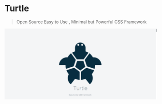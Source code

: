 # Turtle
> Open Source Easy to Use , Minimal but Powerful CSS Framework


![Thumb](examples/thumbnail.png)


